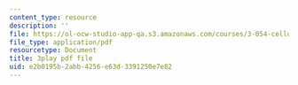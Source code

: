 ```yaml
---
content_type: resource
description: ''
file: https://ol-ocw-studio-app-qa.s3.amazonaws.com/courses/3-054-cellular-solids-structure-properties-and-applications-spring-2015/e2b0195b2abb4256e63d3391250e7e82_hOZ6-geaRUo.pdf
file_type: application/pdf
resourcetype: Document
title: 3play pdf file
uid: e2b0195b-2abb-4256-e63d-3391250e7e82
---
```

